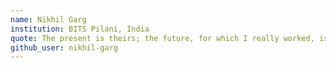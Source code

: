 ```yaml
---
name: Nikhil Garg
institution: BITS Pilani, India
quote: The present is theirs; the future, for which I really worked, is mine. -- Nikola Tesla
github_user: nikhil-garg
---
```

